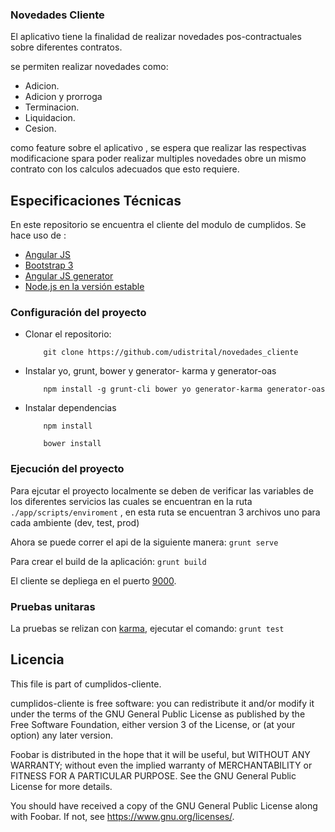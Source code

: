 ### Novedades Cliente

El aplicativo tiene la finalidad de realizar novedades pos-contractuales sobre diferentes contratos.

se permiten realizar novedades como:
- Adicion.
- Adicion y prorroga
- Terminacion.
- Liquidacion.
- Cesion.

como feature sobre el aplicativo , se espera que realizar las respectivas modificacione spara poder realizar multiples novedades obre un mismo contrato con los calculos adecuados que esto requiere.

## Especificaciones Técnicas

En este repositorio se encuentra el cliente del modulo de cumplidos.
Se hace uso de :
* [Angular JS](https://angularjs.org/)
* [Bootstrap 3](https://getbootstrap.com/docs/3.3/)
* [Angular JS generator](https://github.com/fabianLeon/oas)
* [Node.js en la versión estable](https://nodejs.org/en/)

### Configuración del proyecto

* Clonar el repositorio:
    ```shell
        git clone https://github.com/udistrital/novedades_cliente
    ```
* Instalar yo, grunt, bower y generator- karma y generator-oas
    ```shell
        npm install -g grunt-cli bower yo generator-karma generator-oas
    ```
* Instalar dependencias
    ```shell
        npm install
    ```
    ```shell
        bower install
    ```


### Ejecución del proyecto

Para ejcutar el proyecto localmente se deben de verificar las variables de los diferentes servicios las cuales se encuentran en la ruta `./app/scripts/enviroment` , en esta ruta se encuentran 3 archivos uno para cada ambiente (dev, test, prod)


Ahora se puede correr el api de la siguiente manera:
    ```
        grunt serve
    ```

Para crear el build de la aplicación:
    ```
        grunt build
    ```

El cliente se depliega en el puerto [9000](http://localhost:9000).

### Pruebas unitaras

La pruebas se relizan con [karma](https://karma-runner.github.io/latest/index.html), ejecutar el comando:
    ```
        grunt test
    ```


## Licencia

This file is part of cumplidos-cliente.

cumplidos-cliente is free software: you can redistribute it and/or modify it under the terms of the GNU General Public License as published by the Free Software Foundation, either version 3 of the License, or (at your option) any later version.

Foobar is distributed in the hope that it will be useful, but WITHOUT ANY WARRANTY; without even the implied warranty of MERCHANTABILITY or FITNESS FOR A PARTICULAR PURPOSE. See the GNU General Public License for more details.

You should have received a copy of the GNU General Public License along with Foobar. If not, see https://www.gnu.org/licenses/.
